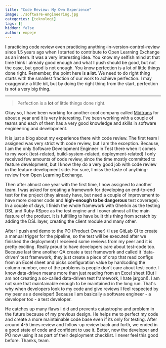 ```yaml
---
title: "Code Review: My Own Experience"
image: ./software-engineering.jpg
categories: [teknologi]
tags: []
hidden: false
author: empeje
---
```


I practicing code review even practicing anything-in-version-control-review since 1.5 years ago when I started to contribute to Open Learning Exchange as an intern. It was a very interesting idea. You know my selfish mind at that time think I already good enough and what I push should be good, but not the case, but good is not enough. You know perfection is a lot of little things done right. Remember, the point here is __a lot__. We need to do right thing starts with the smallest fraction of our work to achieve perfection. I may exaggerate a little bit, but by doing the right thing from the start, perfection is not a very big thing.

***

> Perfection is a __lot__ of little things done right.

Okay so, I have been working for another cool company called [Midtrans](http://mappuji.org/) for about a year and it is very interesting. I've been working with a couple of teams and each of them has a very good knowledge and skills in software engineering and development.

It is just a blog about my experience there with code review. The first team I assigned was very strict with code review, but I am the exception. Because, I am the only Software Development Engineer in Test there when it comes to my work (test-related, build-system-related, deployment-related) I only received few amounts of code review, since the time mostly committed to feature development, but I know they do a very good job with code review in the feature development side. For sure, I miss the taste of anything-review from Open Learning Exchange.

Then after almost one year with the first time, I now assigned to another team. I was asked for creating a framework for developing an end-to-end test for the project (they already have, but need a couple of improvement to have more cleaner code and __high-enough to be dangerous__ test coverage). In a couple of days, I finish the whole framework with Gherkin as the testing DSL and Ruby-RSpec as the test engine and I cover almost all the main feature of the product. It is fulfilling to have built this thing from scratch by adding the DSL layer, creating the client module and many other.

After I push and demo to the PO (Product Owner) (I use GitLab CI to create a manual trigger for the pipeline, so the test will be executed after we finished the deployment) I received some reviews from my peer and it is pretty exciting. Really proud to have developers care about test-code too. Because last time another QA create a test framework and called it 'data-driven' test framework, they just create a piece of crap that read configs from an Excel sheet and picks configuration value by hardcoding the column number, one of the problems is people don't care about test-code. I know data-driven means more than just reading from an Excel sheet (But I am not creating a so-called data-driven test framework, I hate jargon!). I am not sure that maintainable enough to be maintained in the long run. That's why when developers look to my code and give reviews I feel respected by my peer as a developer! Because I am basically a software engineer - a developer too - a test developer.

He catches up many flaws I did and prevents catastrophe and problem in the future because of my previous design. He helps me to perfect my code and create a more maintainable code base even if its only for testing. After around 4-5 times review and follow-up review back and forth, we ended in a good state of code and confident to use it. Better, now the developer and PO now using it as part of their deployment checklist. I never feel this good before. Thanks, team.
